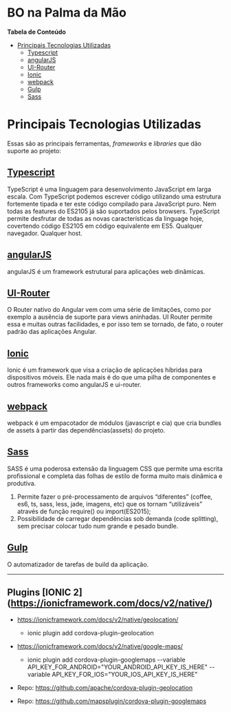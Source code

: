 # BO na Palma da Mão

**Tabela de Conteúdo**  

- [Principais Tecnologias Utilizadas](#principais-tecnologias-utilizadas)
	- [Typescript](#typescript)
	- [angularJS](#angularjs)
	- [UI-Router](#ui-router)
	- [Ionic](#ionic)
	- [webpack](#webpack)
	- [Gulp](#gulp)
  - [Sass](#sass)

# Principais Tecnologias Utilizadas
Essas são as principais ferramentas, *frameworks* e *libraries* que dão suporte ao projeto:

## [Typescript](https://www.typescriptlang.org/)
TypeScript é uma linguagem para desenvolvimento JavaScript em larga escala. 
Com TypeScript podemos escrever código utilizando uma estrutura fortemente tipada e ter este código compilado para JavaScript puro. 
Nem todas as features do ES2105 já são suportados pelos browsers. TypeScript permite desfrutar de todas as novas características da linguage hoje, 
covertendo código ES2105 em código equivalente em ES5. Qualquer navegador. Qualquer host.

## [angularJS](https://angularjs.org)
angularJS é um framework estrutural para aplicações web dinâmicas.


## [UI-Router](http://angular-ui.github.io/ui-router/)
O Router nativo do Angular vem com uma série de limitações, como por exemplo a ausência de suporte para views aninhadas. UI Router permite essa e muitas
outras facilidades, e por isso tem se tornado, de fato, o router padrão das aplicações Angular.

## [Ionic](http://ionicframework.com/)
Ionic é um framework que visa a criação de aplicações híbridas para dispositivos móveis. 
Ele nada mais é do que uma pilha de componentes e outros frameworks como angularJS e ui-router.

## [webpack](https://github.com/systemjs/systemjs)

webpack é um empacotador de módulos (javascript e cia) que cria bundles de assets à partir das dependências(assets) 
do projeto.

## [Sass](http://sass-lang.com/)

SASS é uma poderosa extensão da linguagem CSS que permite uma escrita profissional e completa das folhas de estilo de forma muito 
mais dinâmica e produtiva. 

1. Permite fazer o pré-processamento de arquivos “diferentes” (coffee, es6, ts, sass, less, jade, imagens, etc) que 
os tornam “utilizáveis” através de função require() ou import(ES2015);
2. Possibilidade de carregar dependências sob demanda (code splitting), sem precisar
colocar tudo num grande e pesado bundle.

## [Gulp](http://gulpjs.com)

O automatizador de tarefas de build da aplicação.
_______________________________________

## Plugins [IONIC 2] (https://ionicframework.com/docs/v2/native/)

* https://ionicframework.com/docs/v2/native/geolocation/
	- ionic plugin add cordova-plugin-geolocation
	
* https://ionicframework.com/docs/v2/native/google-maps/
	- ionic plugin add cordova-plugin-googlemaps --variable API_KEY_FOR_ANDROID="YOUR_ANDROID_API_KEY_IS_HERE" --variable API_KEY_FOR_IOS="YOUR_IOS_API_KEY_IS_HERE"

* Repo: https://github.com/apache/cordova-plugin-geolocation

* Repo: https://github.com/mapsplugin/cordova-plugin-googlemaps
 
